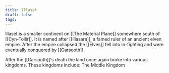 ```yaml
---
title: Illaset
draft: false
tags:
---
```

Illaset is a smaller continent on [[The Material Plane]] somewhere south of [[Cyn-Tollir]]. It is named after [[Illasara]], a famed ruler of an ancient elven empire. After the empire collapsed the [[Elves]] fell into in-fighting and were eventually conquered by [[Garsooth]].

After the [[Garsooth]]'s death the land once again broke into various kingdoms. These kingdoms include: The Middle Kingdom